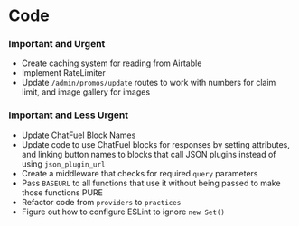 # Code

### Important and Urgent
- Create caching system for reading from Airtable
- Implement RateLimiter
- Update `/admin/promos/update` routes to work with numbers for claim limit, and image gallery for images

### Important and Less Urgent
- Update ChatFuel Block Names
- Update code to use ChatFuel blocks for responses by setting attributes, and linking button names to blocks that call JSON plugins instead of using `json_plugin_url`
- Create a middleware that checks for required `query` parameters
- Pass `BASEURL` to all functions that use it without being passed to make those functions PURE
- Refactor code from `providers` to `practices`
- Figure out how to configure ESLint to ignore `new Set()`